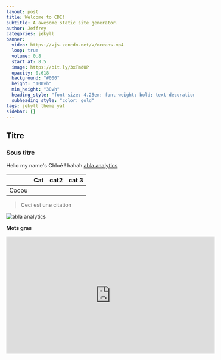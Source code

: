 ```yaml
---
layout: post
title: Welcome to CDI!
subtitle: A awesome static site generator.
author: Jeffrey
categories: jekyll
banner:
  video: https://vjs.zencdn.net/v/oceans.mp4
  loop: true
  volume: 0.8
  start_at: 8.5
  image: https://bit.ly/3xTmdUP
  opacity: 0.618
  background: "#000"
  height: "100vh"
  min_height: "38vh"
  heading_style: "font-size: 4.25em; font-weight: bold; text-decoration: underline"
  subheading_style: "color: gold"
tags: jekyll theme yat
sidebar: []
---
```


## Titre

### Sous titre

Hello my name's Chloé ! hahah
[abla analytics](https://abla.io)

|  | Cat | cat2 | cat 3 |
|:--|:--|:--|:--|
| Cocou |  |  |  |

> Ceci est une citation


![abla analytics](https://images.unsplash.com/photo-1662730581744-d3a42b660135?ixlib=rb-1.2.1&ixid=MnwxMjA3fDB8MHxwaG90by1wYWdlfHx8fGVufDB8fHx8&auto=format&fit=crop&w=2070&q=80)

**Mots gras**

<iframe width="560" height="315" src="https://www.youtube.com/embed/wPy6musbUUc" title="YouTube video player" frameborder="0" allow="accelerometer; autoplay; clipboard-write; encrypted-media; gyroscope; picture-in-picture" allowfullscreen></iframe>
